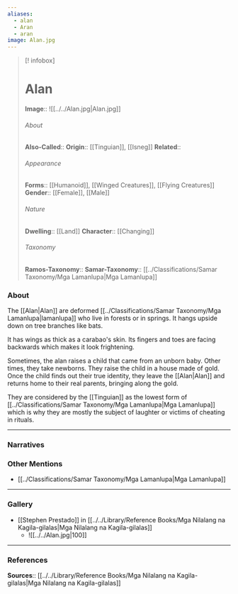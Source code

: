 ```yaml
---
aliases:
  - alan
  - Aran
  - aran
image: Alan.jpg
---
```

> [! infobox]
> # Alan
> **Image**:: ![[../../Alan.jpg|Alan.jpg]]
> ###### About
> **Also-Called**:: 
> **Origin**:: [[Tinguian]], [[Isneg]]
> **Related**:: 
> ###### Appearance
> **Forms**::  [[Humanoid]], [[Winged Creatures]], [[Flying Creatures]]
> **Gender**:: [[Female]], [[Male]]
> ###### Nature
> **Dwelling**:: [[Land]]
> **Character**:: [[Changing]]
> ⠀
> ###### Taxonomy
> **Ramos-Taxonomy**:: 
> **Samar-Taxonomy**:: [[../Classifications/Samar Taxonomy/Mga Lamanlupa|Mga Lamanlupa]]
### About 
The [[Alan|Alan]] are deformed [[../Classifications/Samar Taxonomy/Mga Lamanlupa|lamanlupa]] who live in forests or in springs. It hangs upside down on tree branches like bats. 

It has wings as thick as a carabao's skin. Its fingers and toes are facing backwards which makes it look frightening. 

Sometimes, the alan raises a child that came from an unborn baby. Other times, they take newborns. They raise the child in a house made of gold. Once the child finds out their true identity, they leave the [[Alan|Alan]] and returns home to their real parents, bringing along the gold. 

They are considered by the [[Tinguian]] as the lowest form of [[../Classifications/Samar Taxonomy/Mga Lamanlupa|Mga Lamanlupa]] which is why they are mostly the subject of laughter or victims of cheating in rituals. 

---
### Narratives


### Other Mentions
- [[../Classifications/Samar Taxonomy/Mga Lamanlupa|Mga Lamanlupa]]


---
### Gallery
- [[Stephen Prestado]] in [[../../Library/Reference Books/Mga Nilalang na Kagila-gilalas|Mga Nilalang na Kagila-gilalas]]
	- ![[../../Alan.jpg|100]]


---
### References
**Sources**:: [[../../Library/Reference Books/Mga Nilalang na Kagila-gilalas|Mga Nilalang na Kagila-gilalas]]

[^1]: [[../../Library/Reference Books/Mga Nilalang na Kagila-gilalas|Mga Nilalang na Kagila-gilalas]]